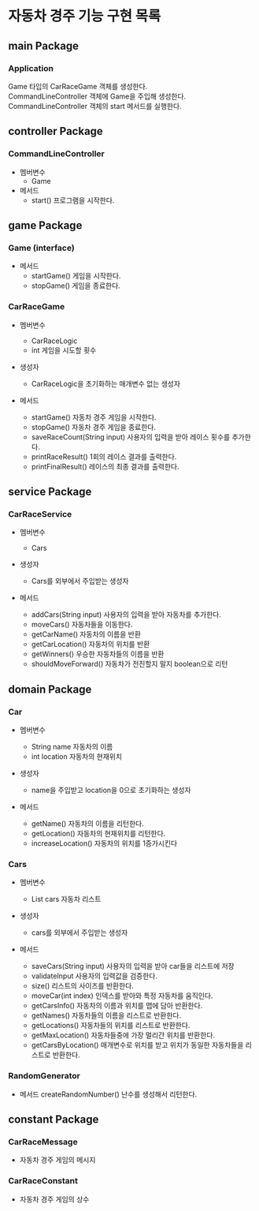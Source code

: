 # 자동차 경주 기능 구현 목록

## main Package

### Application
Game 타입의 CarRaceGame 객체를 생성한다.<br>
CommandLineController 객체에 Game을 주입해 생성한다.<br>
CommandLineController 객체의 start 메서드를 실행한다.

## controller Package

### CommandLineController
- 멤버변수
  - Game
- 메서드
  - start() 프로그램을 시작한다.

## game Package

### Game (interface)
- 메서드
  - startGame() 게임을 시작한다.
  - stopGame() 게임을 종료한다.

### CarRaceGame
- 멤버변수
  - CarRaceLogic
  - int 게임을 시도할 횟수

- 생성자
  - CarRaceLogic을 초기화하는 매개변수 없는 생성자
  
- 메서드
  - startGame() 자동차 경주 게임을 시작한다.
  - stopGame() 자동차 경주 게임을 종료한다.
  - saveRaceCount(String input) 사용자의 입력을 받아 레이스 횟수를 추가한다.
  - printRaceResult() 1회의 레이스 결과를 출력한다.
  - printFinalResult() 레이스의 최종 결과를 출력한다.

## service Package

### CarRaceService
- 멤버변수
  - Cars

- 생성자
  - Cars를 외부에서 주입받는 생성자

- 메서드
  - addCars(String input) 사용자의 입력을 받아 자동차를 추가한다.
  - moveCars() 자동차들을 이동한다.
  - getCarName() 자동차의 이름을 반환
  - getCarLocation() 자동차의 위치를 반환
  - getWinners() 우승한 자동차들의 이름을 반환
  - shouldMoveForward() 자동차가 전진할지 말지 boolean으로 리턴


## domain Package
### Car
- 멤버변수
  - String name 자동차의 이름
  - int location 자동차의 현재위치

- 생성자
  - name을 주입받고 location을 0으로 초기화하는 생성자

- 메서드
  - getName() 자동차의 이름을 리턴한다.
  - getLocation() 자동차의 현재위치를 리턴한다.
  - increaseLocation() 자동차의 위치를 1증가시킨다

### Cars
- 멤버변수
  - List<Car> cars 자동차 리스트

- 생성자
  - cars를 외부에서 주입받는 생성자

- 메서드
  - saveCars(String input) 사용자의 입력을 받아 car들을 리스트에 저장
  - validateInput 사용자의 입력값을 검증한다.
  - size() 리스트의 사이즈를 반환한다.
  - moveCar(int index) 인덱스를 받아와 특정 자동차를 움직인다.
  - getCarsInfo() 자동차의 이름과 위치를 맵에 담아 반환한다.
  - getNames() 자동차들의 이름을 리스트로 반환한다.
  - getLocations() 자동차들의 위치를 리스트로 반환한다.
  - getMaxLocation() 자동차들중에 가장 멀리간 위치를 반환한다.
  - getCarsByLocation() 매개변수로 위치를 받고 위치가 동일한 자동차들을 리스트로 반환한다.

### RandomGenerator
- 메서드
  createRandomNumber() 난수를 생성해서 리턴한다.

## constant Package

### CarRaceMessage
- 자동차 경주 게임의 메시지

### CarRaceConstant
- 자동차 경주 게임의 상수